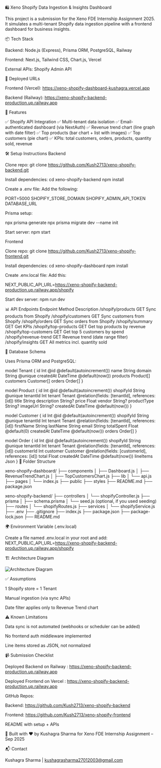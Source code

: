 🛍️ Xeno Shopify Data Ingestion & Insights Dashboard

This project is a submission for the Xeno FDE Internship Assignment 2025. It simulates a multi-tenant Shopify data ingestion pipeline with a frontend dashboard for business insights.

📦 Tech Stack

Backend: Node.js (Express), Prisma ORM, PostgreSQL, Railway

Frontend: Next.js, Tailwind CSS, Chart.js, Vercel

External APIs: Shopify Admin API

🔗 Deployed URLs

Frontend (Vercel): https://xeno-shopify-dashboard-kushagra.vercel.app

Backend (Railway): https://xeno-shopify-backend-production.up.railway.app

🚀 Features

✅ Shopify API Integration
✅ Multi-tenant data isolation
✅ Email-authenticated dashboard (via NextAuth)
✅ Revenue trend chart (line graph with date filter)
✅ Top products (bar chart + list with images)
✅ Top customers (pie chart)
✅ KPIs: total customers, orders, products, quantity sold, revenue

🛠️ Setup Instructions
Backend

Clone repo:
git clone https://github.com/Kush2713/xeno-shopify-backend.git

Install dependencies:
cd xeno-shopify-backend
npm install

Create a .env file:
Add the following:

PORT=5000
SHOPIFY_STORE_DOMAIN
SHOPIFY_ADMIN_API_TOKEN
DATABASE_URL


Prisma setup:

npx prisma generate
npx prisma migrate dev --name init


Start server:
npm start

Frontend

Clone repo:
git clone https://github.com/Kush2713/xeno-shopify-frontend.git

Install dependencies:
cd xeno-shopify-dashboard
npm install

Create .env.local file:
Add this:

NEXT_PUBLIC_API_URL=https://xeno-shopify-backend-production.up.railway.app/shopify


Start dev server:
npm run dev

📊 API Endpoints
Endpoint	              Method	Description
/shopify/products	       GET	  Sync products from Shopify
/shopify/customers	       GET	  Sync customers from Shopify
/shopify/orders	           GET	  Sync orders from Shopify
/shopify/summary	       GET	  Get KPIs
/shopify/top-products	   GET	  Get top products by revenue
/shopify/top-customers	   GET	  Get top 5 customers by spend
/shopify/revenue-trend	   GET	  Revenue trend (date range filter)
/shopify/insights	       GET	  All metrics incl. quantity sold

🧱 Database Schema

Uses Prisma ORM and PostgreSQL:

model Tenant {
  id        Int       @id @default(autoincrement())
  name      String
  domain    String    @unique
  createdAt DateTime  @default(now())
  products  Product[]
  customers Customer[]
  orders    Order[]
}

model Product {
  id          Int      @id @default(autoincrement())
  shopifyId   String   @unique
  tenantId    Int
  tenant      Tenant   @relation(fields: [tenantId], references: [id])
  title       String
  description String?
  price       Float
  vendor      String?
  productType String?
  imageUrl    String?
  createdAt   DateTime @default(now())
}

model Customer {
  id         Int       @id @default(autoincrement())
  shopifyId  String    @unique
  tenantId   Int
  tenant     Tenant    @relation(fields: [tenantId], references: [id])
  firstName  String
  lastName   String
  email      String
  totalSpent Float     @default(0)
  createdAt  DateTime  @default(now())
  orders     Order[]
}

model Order {
  id          Int       @id @default(autoincrement())
  shopifyId   String    @unique
  tenantId    Int
  tenant      Tenant    @relation(fields: [tenantId], references: [id])
  customerId  Int
  customer    Customer  @relation(fields: [customerId], references: [id])
  total       Float
  createdAt   DateTime  @default(now())
  lineItems   Json
}
📁 Folder Structure

xeno-shopify-dashboard/
├── components
│ ├── Dashboard.js
│ ├── RevenueTrendChart.js
│ ├── TopCustomersChart.js
├── lib
│ └── api.js
├── pages
│ └── index.js
├── public
├── styles
├── README.md
├── package.json


xeno-shopify-backend/
├── controllers
│ └── shopifyController.js
├── prisma
│ ├── schema.prisma
│ └── seed.js (optional, if you used seeding)
├── routes
│ └── shopifyRoutes.js
├── services
│ └── shopifyService.js
├── .env
├── .gitignore
├── index.js
├── package.json
├── package-lock.json
├── README.md

🌍 Environment Variable (.env.local)

Create a file named .env.local in your root and add:
NEXT_PUBLIC_API_URL=https://xeno-shopify-backend-production.up.railway.app/shopify

🏗️ Architecture Diagram

![Architecture Diagram](image.png)

✅ Assumptions

1 Shopify store = 1 Tenant

Manual ingestion (via sync APIs)

Date filter applies only to Revenue Trend chart

⚠️ Known Limitations

Data sync is not automated (webhooks or scheduler can be added)

No frontend auth middleware implemented

Line items stored as JSON, not normalized

📹 Submission Checklist

 Deployed Backend on Railway : https://xeno-shopify-backend-production.up.railway.app 

 Deployed Frontend on Vercel : https://xeno-shopify-backend-production.up.railway.app

 GitHub Repos:

Backend: https://github.com/Kush2713/xeno-shopify-backend

Frontend: https://github.com/Kush2713/xeno-shopify-frontend

 README with setup + APIs

🙌 Built with ❤️ by Kushagra Sharma for Xeno FDE Internship Assignment – Sep 2025

📬 Contact

Kushagra Sharma | kushagrasharma27012003@gmail.com